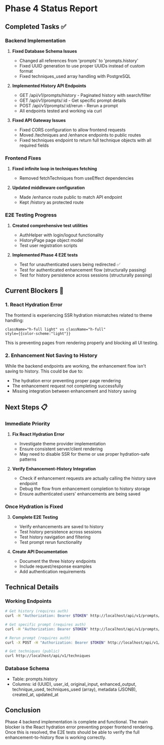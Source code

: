 # Phase 4 Status Report

## Completed Tasks ✅

### Backend Implementation
1. **Fixed Database Schema Issues**
   - Changed all references from 'prompts' to 'prompts.history'
   - Fixed UUID generation to use proper UUIDs instead of custom format
   - Fixed techniques_used array handling with PostgreSQL

2. **Implemented History API Endpoints**
   - GET /api/v1/prompts/history - Paginated history with search/filter
   - GET /api/v1/prompts/:id - Get specific prompt details
   - POST /api/v1/prompts/:id/rerun - Rerun a prompt
   - All endpoints tested and working via curl

3. **Fixed API Gateway Issues**
   - Fixed CORS configuration to allow frontend requests
   - Moved /techniques and /enhance endpoints to public routes
   - Fixed techniques endpoint to return full technique objects with all required fields

### Frontend Fixes
1. **Fixed infinite loop in techniques fetching**
   - Removed fetchTechniques from useEffect dependencies
   
2. **Updated middleware configuration**
   - Made /enhance route public to match API endpoint
   - Kept /history as protected route

### E2E Testing Progress
1. **Created comprehensive test utilities**
   - AuthHelper with login/logout functionality
   - HistoryPage page object model
   - Test user registration scripts

2. **Implemented Phase 4 E2E tests**
   - Test for unauthenticated users being redirected ✅
   - Test for authenticated enhancement flow (structurally passing)
   - Test for history persistence across sessions (structurally passing)

## Current Blockers 🚧

### 1. React Hydration Error
The frontend is experiencing SSR hydration mismatches related to theme handling:
```
className="h-full light" vs className="h-full"
style={{color-scheme:"light"}}
```

This is preventing pages from rendering properly and blocking all UI testing.

### 2. Enhancement Not Saving to History
While the backend endpoints are working, the enhancement flow isn't saving to history. This could be due to:
- The hydration error preventing proper page rendering
- The enhancement request not completing successfully
- Missing integration between enhancement and history saving

## Next Steps 📋

### Immediate Priority
1. **Fix React Hydration Error**
   - Investigate theme provider implementation
   - Ensure consistent server/client rendering
   - May need to disable SSR for theme or use proper hydration-safe patterns

2. **Verify Enhancement-History Integration**
   - Check if enhancement requests are actually calling the history save endpoint
   - Debug the flow from enhancement completion to history storage
   - Ensure authenticated users' enhancements are being saved

### Once Hydration is Fixed
3. **Complete E2E Testing**
   - Verify enhancements are saved to history
   - Test history persistence across sessions
   - Test history navigation and filtering
   - Test prompt rerun functionality

4. **Create API Documentation**
   - Document the three history endpoints
   - Include request/response examples
   - Add authentication requirements

## Technical Details

### Working Endpoints
```bash
# Get history (requires auth)
curl -H "Authorization: Bearer $TOKEN" http://localhost/api/v1/prompts/history

# Get specific prompt (requires auth)
curl -H "Authorization: Bearer $TOKEN" http://localhost/api/v1/prompts/{id}

# Rerun prompt (requires auth)
curl -X POST -H "Authorization: Bearer $TOKEN" http://localhost/api/v1/prompts/{id}/rerun

# Get techniques (public)
curl http://localhost/api/v1/techniques
```

### Database Schema
- Table: prompts.history
- Columns: id (UUID), user_id, original_input, enhanced_output, technique_used, techniques_used (array), metadata (JSONB), created_at, updated_at

## Conclusion

Phase 4 backend implementation is complete and functional. The main blocker is the React hydration error preventing proper frontend rendering. Once this is resolved, the E2E tests should be able to verify the full enhancement-to-history flow is working correctly.